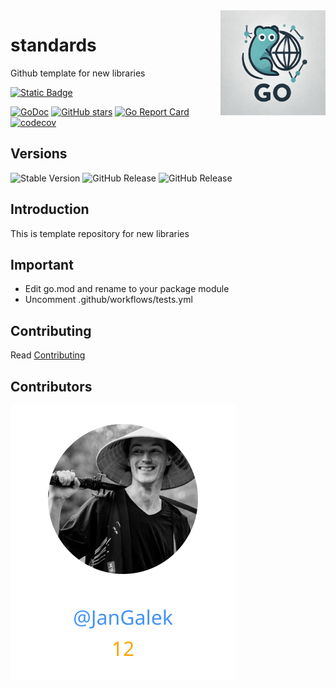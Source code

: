 <img align=right width="168" src="docs/gouef_logo.png">

# standards
Github template for new libraries

[![Static Badge](https://img.shields.io/badge/Github-gouef%2Fstandards-blue?style=for-the-badge&logo=github&link=github.com%2Fgouef%2Fstandards)](https://github.com/gouef/standards)

[![GoDoc](https://pkg.go.dev/badge/github.com/gouef/standards.svg)](https://pkg.go.dev/github.com/gouef/standards)
[![GitHub stars](https://img.shields.io/github/stars/gouef/standards?style=social)](https://github.com/gouef/standards/stargazers)
[![Go Report Card](https://goreportcard.com/badge/github.com/gouef/standards)](https://goreportcard.com/report/github.com/gouef/standards)
[![codecov](https://codecov.io/github/gouef/standards/branch/main/graph/badge.svg?token=YUG8EMH6Q8)](https://codecov.io/github/gouef/standards)

## Versions
![Stable Version](https://img.shields.io/github/v/release/gouef/standards?label=Stable&labelColor=green)
![GitHub Release](https://img.shields.io/github/v/release/gouef/standards?label=RC&include_prereleases&filter=*rc*&logoSize=diago)
![GitHub Release](https://img.shields.io/github/v/release/gouef/standards?label=Beta&include_prereleases&filter=*beta*&logoSize=diago)

## Introduction

This is template repository for new libraries

## Important

- Edit go.mod and rename to your package module
- Uncomment .github/workflows/tests.yml

## Contributing

Read [Contributing](CONTRIBUTING.md)

## Contributors

<div>
<span>
  <a href="https://github.com/JanGalek"><img src="https://raw.githubusercontent.com/gouef/standards/refs/heads/contributors-svg/.github/contributors/JanGalek.svg" alt="JanGalek" /></a>
</span>
</div>

